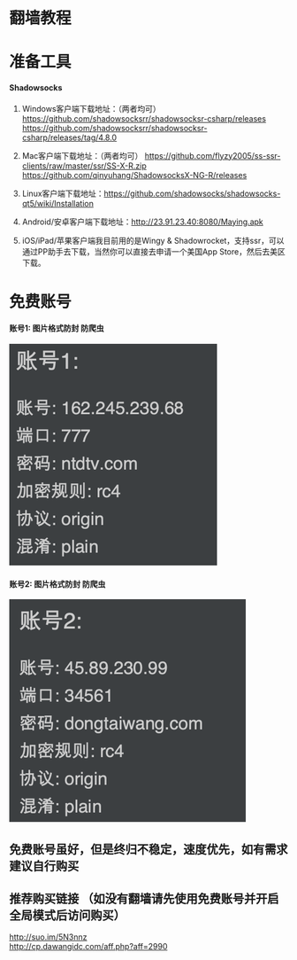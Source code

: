 # 翻墙教程
# 准备工具
#### Shadowsocks
1. Windows客户端下载地址：（两者均可）
https://github.com/shadowsocksrr/shadowsocksr-csharp/releases
https://github.com/shadowsocksrr/shadowsocksr-csharp/releases/tag/4.8.0

2. Mac客户端下载地址：（两者均可）
https://github.com/flyzy2005/ss-ssr-clients/raw/master/ssr/SS-X-R.zip
https://github.com/qinyuhang/ShadowsocksX-NG-R/releases

3. Linux客户端下载地址：https://github.com/shadowsocks/shadowsocks-qt5/wiki/Installation

4. Android/安卓客户端下载地址：http://23.91.23.40:8080/Maying.apk

5. iOS/iPad/苹果客户端我目前用的是Wingy & Shadowrocket，支持ssr，可以通过PP助手去下载，当然你可以直接去申请一个美国App Store，然后去美区下载。

# 免费账号
#### 账号1: 图片格式防封 防爬虫
![Image](https://github.com/ly8388/img/blob/master/2020-03-16-1%402x.png)  



#### 账号2: 图片格式防封 防爬虫
![Image](https://github.com/ly8388/img/blob/master/2020-03-16-2.png)  



## 免费账号虽好，但是终归不稳定，速度优先，如有需求建议自行购买
## 推荐购买链接  （如没有翻墙请先使用免费账号并开启全局模式后访问购买）
http://suo.im/5N3nnz  
http://cp.dawangidc.com/aff.php?aff=2990






